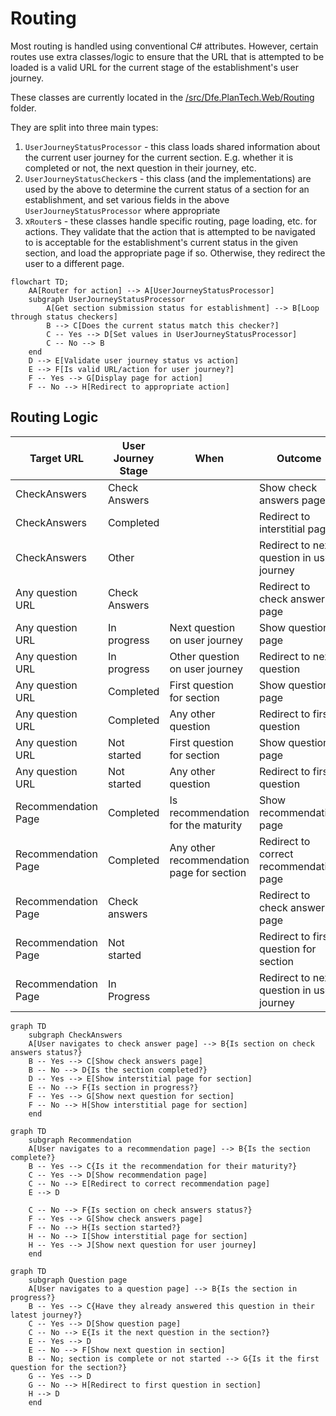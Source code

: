 # Routing

Most routing is handled using conventional C# attributes. However, certain routes use extra classes/logic to ensure that the URL that is attempted to be loaded is a valid URL for the current stage of the establishment's user journey.

These classes are currently located in the [/src/Dfe.PlanTech.Web/Routing](/src/Dfe.PlanTech.Web/Routing) folder.

They are split into three main types:

1. `UserJourneyStatusProcessor` - this class loads shared information about the current user journey for the current section. E.g. whether it is completed or not, the next question in their journey, etc.
2. `UserJourneyStatusChecker`s - this class (and the implementations) are used by the above to determine the current status of a section for an establishment, and set various fields in the above `UserJourneyStatusProcessor` where appropriate
3. x`Router`s - these classes handle specific routing, page loading, etc. for actions. They validate that the action that is attempted to be navigated to is acceptable for the establishment's current status in the given section, and load the appropriate page if so. Otherwise, they redirect the user to a different page.

```mermaid
flowchart TD;
    AA[Router for action] --> A[UserJourneyStatusProcessor]
    subgraph UserJourneyStatusProcessor
        A[Get section submission status for establishment] --> B[Loop through status checkers]
        B --> C[Does the current status match this checker?]
        C -- Yes --> D[Set values in UserJourneyStatusProcessor]
        C -- No --> B
    end
    D --> E[Validate user journey status vs action]
    E --> F[Is valid URL/action for user journey?]
    F -- Yes --> G[Display page for action]
    F -- No --> H[Redirect to appropriate action]
```

## Routing Logic

| Target URL          | User Journey Stage | When                                      | Outcome                                   |
| ------------------- | ------------------ | ----------------------------------------- | ----------------------------------------- |
| CheckAnswers        | Check Answers      |                                           | Show check answers page                   |
| CheckAnswers        | Completed          |                                           | Redirect to interstitial page             |
| CheckAnswers        | Other              |                                           | Redirect to next question in user journey |
| Any question URL    | Check Answers      |                                           | Redirect to check answers page            |
| Any question URL    | In progress        | Next question on user journey             | Show question page                        |
| Any question URL    | In progress        | Other question on user journey            | Redirect to next question                 |
| Any question URL    | Completed          | First question for section                | Show question page                        |
| Any question URL    | Completed          | Any other question                        | Redirect to first question                |
| Any question URL    | Not started        | First question for section                | Show question page                        |
| Any question URL    | Not started        | Any other question                        | Redirect to first question                |
| Recommendation Page | Completed          | Is recommendation for the maturity        | Show recommendation page                  |
| Recommendation Page | Completed          | Any other recommendation page for section | Redirect to correct recommendation page   |
| Recommendation Page | Check answers      |                                           | Redirect to check answers page            |
| Recommendation Page | Not started        |                                           | Redirect to first question for section    |
| Recommendation Page | In Progress        |                                           | Redirect to next question in user journey |


```mermaid
graph TD
    subgraph CheckAnswers
    A[User navigates to check answer page] --> B{Is section on check answers status?}
    B -- Yes --> C[Show check answers page]
    B -- No --> D{Is the section completed?}
    D -- Yes --> E[Show interstitial page for section]
    E -- No --> F{Is section in progress?}
    F -- Yes --> G[Show next question for section]
    F -- No --> H[Show interstitial page for section]
    end
```

```mermaid
graph TD
    subgraph Recommendation
    A[User navigates to a recommendation page] --> B{Is the section complete?}
    B -- Yes --> C{Is it the recommendation for their maturity?}
    C -- Yes --> D[Show recommendation page]
    C -- No --> E[Redirect to correct recommendation page]
    E --> D

    C -- No --> F{Is section on check answers status?}
    F -- Yes --> G[Show check answers page]
    F -- No --> H{Is section started?}
    H -- No --> I[Show interstitial page for section]
    H -- Yes --> J[Show next question for user journey]
    end
```

```mermaid
graph TD
    subgraph Question page
    A[User navigates to a question page] --> B{Is the section in progress?}
    B -- Yes --> C{Have they already answered this question in their latest journey?}
    C -- Yes --> D[Show question page]
    C -- No --> E{Is it the next question in the section?}
    E -- Yes --> D
    E -- No --> F[Show next question in section]
    B -- No; section is complete or not started --> G{Is it the first question for the section?}
    G -- Yes --> D
    G -- No --> H[Redirect to first question in section]
    H --> D
    end
```